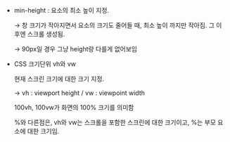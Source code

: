 - min-height : 요소의 최소 높이 지정.

    → 창 크기가 작아지면서 요소의 크기도 줄어들 때, 최소 높이 까지만 작아짐. 그 이후엔 스크롤 생성됨.

    → 90px일 경우 그냥 height랑 다를게 없어보임

- CSS 크기단위 vh와 vw

    현재 스크린 크기에 대한 크기 지정. 

    → vh : viewport height / vw : viewpoint width

    100vh, 100vw가 화면의 100% 크기를 의미함

    %와 다른점은, vh와 vw는 스크롤을 포함한 스크린에 대한 크기이고, %는 부모 요소에 대한 크기임.
